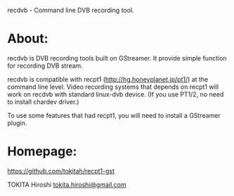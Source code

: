 recdvb - Command line DVB recording tool.

About:
===========================================================
recdvb is DVB recording tools built on GStreamer.
It provide simple function for recording DVB stream.

recdvb is compatible with recpt1 (http://hg.honeyplanet.jp/pt1/) 
at the command line level.
Video recording systems that depends on recpt1 will work on 
recdvb with standard linux-dvb device. 
(If you use PT1/2, no need to install chardev driver.) 

To use some features that had recpt1, you will need to install
a GStreamer plugin.


Homepage:
===========================================================
https://github.com/tokitah/recpt1-gst




TOKITA Hiroshi <tokita.hiroshi@gmail.com>
